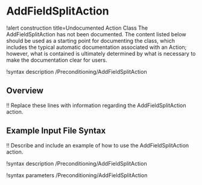 # AddFieldSplitAction

!alert construction title=Undocumented Action Class
The AddFieldSplitAction has not been documented. The content listed below should be used as a starting point for
documenting the class, which includes the typical automatic documentation associated with an Action;
however, what is contained is ultimately determined by what is necessary to make the documentation
clear for users.

!syntax description /Preconditioning/AddFieldSplitAction

## Overview

!! Replace these lines with information regarding the AddFieldSplitAction action.

## Example Input File Syntax

!! Describe and include an example of how to use the AddFieldSplitAction action.

!syntax description /Preconditioning/AddFieldSplitAction

!syntax parameters /Preconditioning/AddFieldSplitAction
